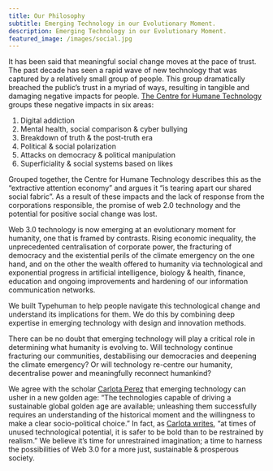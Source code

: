 ```yaml
---
title: Our Philosophy
subtitle: Emerging Technology in our Evolutionary Moment.
description: Emerging Technology in our Evolutionary Moment.
featured_image: /images/social.jpg
---
```

It has been said that meaningful social change moves at the pace of trust. The past decade has seen a rapid wave of new technology that was captured by a relatively small group of people. This group dramatically breached the public’s trust in a  myriad of ways, resulting in tangible and damaging negative impacts for people. [The Centre for Humane Technology](https://humanetech.com/problem/) groups these negative impacts in six areas: 

1. Digital addiction
2. Mental health, social comparison & cyber bullying
3. Breakdown of truth & the post-truth era
4. Political & social polarization
5. Attacks on democracy & political manipulation
6. Superficiality & social systems based on likes

Grouped together, the Centre for Humane Technology describes this as the “extractive attention economy” and argues it “is tearing apart our shared social fabric”. As a result of these impacts and the lack of response from the corporations responsible, the promise of web 2.0 technology and the potential for positive social change was lost. 
 
Web 3.0 technology is now emerging at an evolutionary moment for humanity, one that is framed by contrasts. Rising economic inequality, the unprecedented centralisation of corporate power, the fracturing of democracy and the existential perils of the climate emergency on the one hand, and on the other the wealth offered to humanity via technological and exponential progress in artificial intelligence, biology & health, finance, education and ongoing improvements and hardening of our information communication networks.
 
We built Typehuman to help people navigate this technological change and understand its implications for them. We do this by combining deep expertise in emerging technology with design and innovation methods.
 
There can be no doubt that emerging technology will play a critical role in determining what humanity is evolving to. Will technology continue fracturing our communities, destabilising our democracies and deepening the climate emergency? Or will technology re-centre our humanity, decentralise power and meaningfully reconnect humankind?

We agree with the scholar [Carlota Perez](http://beyondthetechrevolution.com/wp-content/uploads/2014/10/wp1_bttr_Capitalism.pdf) that emerging technology can usher in a new golden age: “The technologies capable of driving a sustainable global golden age are available; unleashing them successfully requires an understanding of the historical moment and the willingness to make a clear socio-political choice.” In fact, as [Carlota writes](http://carlotaperez.org/downloads/pubs/A%20New%20Age%20of%20Technological%20Progress.pdf), “at times of unused technological potential, it is safer to be bold than to be restrained by realism.” We believe it’s time for unrestrained imagination; a time to harness the possibilities of Web 3.0 for a more just, sustainable & prosperous society.

